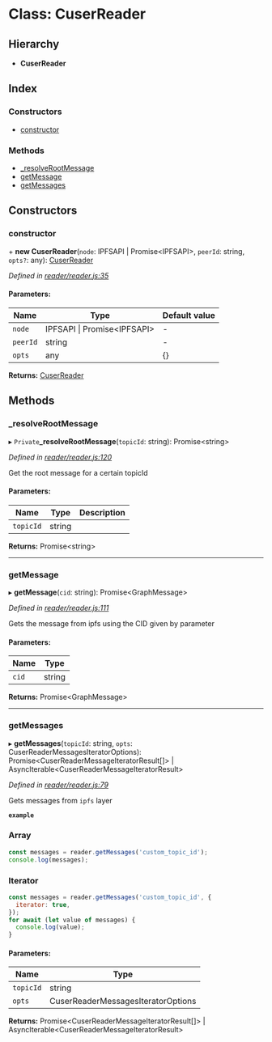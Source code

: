 # Class: CuserReader

## Hierarchy

* **CuserReader**

## Index

### Constructors

* [constructor](cuserreader.md#constructor)

### Methods

* [\_resolveRootMessage](cuserreader.md#_resolverootmessage)
* [getMessage](cuserreader.md#getmessage)
* [getMessages](cuserreader.md#getmessages)

## Constructors

### constructor

\+ **new CuserReader**(`node`: IPFSAPI \| Promise\<IPFSAPI>, `peerId`: string, `opts?`: any): [CuserReader](cuserreader.md)

*Defined in [reader/reader.js:35](https://github.com/rubeniskov/cuser/blob/c3668c9/packages/reader/reader.js#L35)*

#### Parameters:

Name | Type | Default value |
------ | ------ | ------ |
`node` | IPFSAPI \| Promise\<IPFSAPI> | - |
`peerId` | string | - |
`opts` | any | {} |

**Returns:** [CuserReader](cuserreader.md)

## Methods

### \_resolveRootMessage

▸ `Private`**_resolveRootMessage**(`topicId`: string): Promise\<string>

*Defined in [reader/reader.js:120](https://github.com/rubeniskov/cuser/blob/c3668c9/packages/reader/reader.js#L120)*

Get the root message for a certain topicId

#### Parameters:

Name | Type | Description |
------ | ------ | ------ |
`topicId` | string |   |

**Returns:** Promise\<string>

___

### getMessage

▸ **getMessage**(`cid`: string): Promise\<GraphMessage>

*Defined in [reader/reader.js:111](https://github.com/rubeniskov/cuser/blob/c3668c9/packages/reader/reader.js#L111)*

Gets the message from ipfs using the CID given by parameter

#### Parameters:

Name | Type |
------ | ------ |
`cid` | string |

**Returns:** Promise\<GraphMessage>

___

### getMessages

▸ **getMessages**(`topicId`: string, `opts`: CuserReaderMessagesIteratorOptions): Promise\<CuserReaderMessageIteratorResult[]> \| AsyncIterable\<CuserReaderMessageIteratorResult>

*Defined in [reader/reader.js:79](https://github.com/rubeniskov/cuser/blob/c3668c9/packages/reader/reader.js#L79)*

Gets messages from `ipfs` layer

**`example`** 
### Array
```javascript
const messages = reader.getMessages('custom_topic_id');
console.log(messages);
```
### Iterator
```javascript
const messages = reader.getMessages('custom_topic_id', {
  iterator: true,
});
for await (let value of messages) {
  console.log(value);
}
```

#### Parameters:

Name | Type |
------ | ------ |
`topicId` | string |
`opts` | CuserReaderMessagesIteratorOptions |

**Returns:** Promise\<CuserReaderMessageIteratorResult[]> \| AsyncIterable\<CuserReaderMessageIteratorResult>
